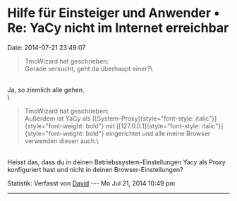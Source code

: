 Hilfe für Einsteiger und Anwender • Re: YaCy nicht im Internet erreichbar
=========================================================================

Date: 2014-07-21 23:49:07

> <div>
>
> TmoWizard hat geschrieben:\
> Gerade versucht, geht da überhaupt einer?\
>
> </div>

\
Ja, so ziemlich alle gehen.\
\

> <div>
>
> TmoWizard hat geschrieben:\
> Außerdem ist YaCy als
> [[System-Proxy]{style="font-style: italic"}]{style="font-weight: bold"}
> mit
> [[127.0.0.1]{style="font-style: italic"}]{style="font-weight: bold"}
> eingerichtet und alle meine Browser verwenden diesen auch.\
>
> </div>

\
Heisst das, dass du in deinen Betriebssystem-Einstellungen Yacy als
Proxy konfiguriert hast und nicht in deinen Browser-Einstellungen?

Statistik: Verfasst von
[David](http://forum.yacy-websuche.de/memberlist.php?mode=viewprofile&u=8887)
--- Mo Jul 21, 2014 10:49 pm

------------------------------------------------------------------------
